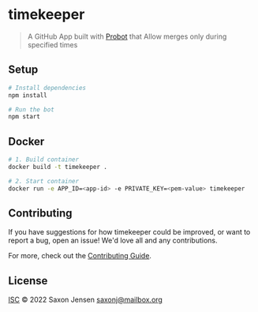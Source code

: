 # timekeeper

> A GitHub App built with [Probot](https://github.com/probot/probot) that Allow merges only during specified times

## Setup

```sh
# Install dependencies
npm install

# Run the bot
npm start
```

## Docker

```sh
# 1. Build container
docker build -t timekeeper .

# 2. Start container
docker run -e APP_ID=<app-id> -e PRIVATE_KEY=<pem-value> timekeeper
```

## Contributing

If you have suggestions for how timekeeper could be improved, or want to report a bug, open an issue! We'd love all and any contributions.

For more, check out the [Contributing Guide](CONTRIBUTING.md).

## License

[ISC](LICENSE) © 2022 Saxon Jensen <saxonj@mailbox.org>
